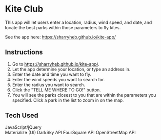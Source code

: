 # Kite Club

This app will let users enter a location, radius, wind speed, and date, and locate the best parks within those parameters to fly kites.

See the app here: https://sharryheb.github.io/kite-app/

## Instructions
1. Go to https://sharryheb.github.io/kite-app/. 
2. Let the app determine your location, or type an address in.
3. Enter the date and time you want to fly.
4. Enter the wind speeds you want to search for.  
5. Enter the radius you want to search.
6. Click the "TELL ME WHERE TO GO!" button.
7. You will see the parks closest to you that are within the parameters you specified. Click a park in the list to zoom in on the map.

## Tech Used
JavaScript/jQuery  
Materialize (UI) 
DarkSky API
FourSquare API
OpenStreetMap API

